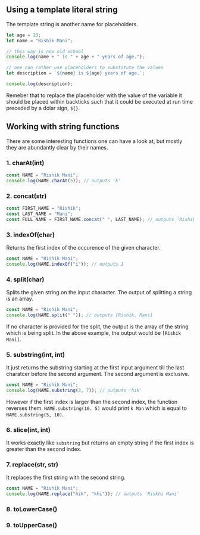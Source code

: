 ## Using a template literal string

The template string is another name for placeholders.

```javascript
let age = 23;
let name = "Rishik Mani";

// this way is now old school
console.log(name + " is " + age + " years of age.");

// one can rather use placeholders to substitute the values
let description = `${name} is ${age} years of age.`;

console.log(description);
```

Remeber that to replace the placeholder with the value of the variable it should be placed within backticks such that it could be executed at run time preceded by a dolar sign, `${}`.

## Working with string functions

There are some interesting functions one can have a look at, but mostly they are abundantly clear by their names.

### 1. charAt(int)

```javascript
const NAME = "Rishik Mani";
console.log(NAME.charAt(5)); // outputs 'k'
```

### 2. concat(str)

```javascript
const FIRST_NAME = "Rishik";
const LAST_NAME = "Mani";
const FULL_NAME = FIRST_NAME.concat(" ", LAST_NAME); // outputs 'Rishik Mani'
```

### 3. indexOf(char)

Returns the first index of the occurence of the given character.

```javascript
const NAME = "Rishik Mani";
console.log(NAME.indexOf("i")); // outputs 1
```

### 4. split(char)

Splits the given string on the input character. The output of splitting a string is an array.

```javascript
const NAME = "Rishik Mani";
console.log(NAME.split(" ")); // outputs [Rishik, Mani]
```

If no character is provided for the split, the output is the array of the string which is being split. In the above example, the output would be `[Rishik Mani]`.

### 5. substring(int, int)

It just returns the substring starting at the first input argument till the last charatcer before the second argument. The second argument is exclusive.

```javascript
const NAME = "Rishik Mani";
console.log(NAME.substring(3, 7)); // outputs 'hik'
```

However if the first index is larger than the second index, the function reverses them. `NAME.substring(10. 5)` would print `k Man` which is equal to `NAME.substring(5, 10)`.

### 6. slice(int, int)

It works exactly like `substring` but returns an empty string if the first index is greater than the second index.

### 7. replace(str, str)

It replaces the first string with the second string.

```javascript
const NAME = "Rishik Mani";
console.log(NAME.replace("hik", "khi")); // outputs 'Riskhi Mani'
```

### 8. toLowerCase()

### 9. toUpperCase()

